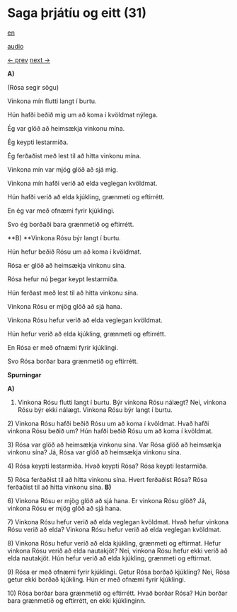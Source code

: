 # Saga þrjátíu og eitt (31)

[en](../en/story_31.md)

[audio](../audio/story_31.mp3)

[← prev](../is/story_30.md)
[next →](../is/story_32.md)

**A)**

(Rósa segir sögu)

Vinkona mín flutti langt í burtu.

Hún hafði beðið mig um að koma í kvöldmat nýlega.

Ég var glöð að heimsækja vinkonu mína.

Ég keypti lestarmiða.

Ég ferðaðist með lest til að hitta vinkonu mína.

Vinkona mín var mjög glöð að sjá mig.

Vinkona mín hafði verið að elda veglegan kvöldmat.

Hún hafði verið að elda kjúkling, grænmeti og eftirrétt.

En ég var með ofnæmi fyrir kjúklingi.

Svo ég borðaði bara grænmetið og eftirrétt.

**B)
**Vinkona Rósu býr langt í burtu.

Hún hefur beðið Rósu um að koma í kvöldmat.

Rósa er glöð að heimsækja vinkonu sína.

Rósa hefur nú þegar keypt lestarmiða.

Hún ferðast með lest til að hitta vinkonu sína.

Vinkona Rósu er mjög glöð að sjá hana.

Vinkona Rósu hefur verið að elda veglegan kvöldmat.

Hún hefur verið að elda kjúkling, grænmeti og eftirrétt.

En Rósa er með ofnæmi fyrir kjúklingi.

Svo Rósa borðar bara grænmetið og eftirrétt.

**Spurningar**

**A)**
1) Vinkona Rósu flutti langt í burtu. Býr vinkona Rósu nálægt? Nei,
vinkona Rósu býr ekki nálægt. Vinkona Rósu býr langt í burtu.

2\) Vinkona Rósu hafði beðið Rósu um að koma í kvöldmat. Hvað hafði
vinkona Rósu beðið um? Hún hafði beðið Rósu um að koma í kvöldmat.

3\) Rósa var glöð að heimsækja vinkonu sína. Var Rósa glöð að heimsækja
vinkonu sína? Já, Rósa var glöð að heimsækja vinkonu sína.

4\) Rósa keypti lestarmiða. Hvað keypti Rósa? Rósa keypti lestarmiða.

5\) Rósa ferðaðist til að hitta vinkonu sína. Hvert ferðaðist Rósa? Rósa
ferðaðist til að hitta vinkonu sína.
**B)**

6\) Vinkona Rósu er mjög glöð að sjá hana. Er vinkona Rósu glöð? Já,
vinkona Rósu er mjög glöð að sjá hana.

7\) Vinkona Rósu hefur verið að elda veglegan kvöldmat. Hvað hefur
vinkona Rósu verið að elda? Vinkona Rósu hefur verið að elda veglegan
kvöldmat.

8\) Vinkona Rósu hefur verið að elda kjúkling, grænmeti og eftirmat.
Hefur vinkona Rósu verið að elda nautakjöt? Nei, vinkona Rósu hefur ekki
verið að elda nautakjöt. Hún hefur verið að elda kjúkling, grænmeti og
eftirmat.

9\) Rósa er með ofnæmi fyrir kjúklingi. Getur Rósa borðað kjúkling? Nei,
Rósa getur ekki borðað kjúkling. Hún er með ofnæmi fyrir kjúklingi.

10\) Rósa borðar bara grænmetið og eftirrétt. Hvað borðar Rósa? Hún
borðar bara grænmetið og eftirrétt, en ekki kjúklinginn.
